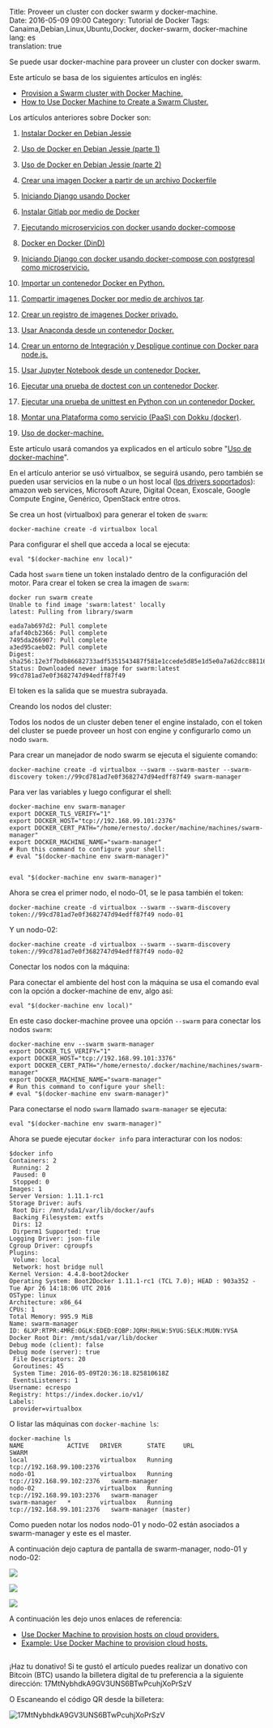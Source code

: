 Title: Proveer un cluster con docker swarm y docker-machine.  
Date: 2016-05-09 09:00
Category: Tutorial de Docker 
Tags: Canaima,Debian,Linux,Ubuntu,Docker, docker-swarm, docker-machine  
lang: es  
translation: true

Se puede usar docker-machine para proveer un cluster con docker swarm.

Este artículo se basa de los siguientes artículos en inglés:

- [Provision a Swarm cluster with Docker Machine.](https://docs.docker.com/swarm/provision-with-machine/)
- [How to Use Docker Machine to Create a Swarm Cluster.](https://www.linux.com/learn/how-use-docker-machine-create-swarm-cluster)

Los artículos anteriores sobre Docker son:  

1. [Instalar Docker en Debian Jessie](https://www.seraph.to/instalar-docker-en-debian-jessie.html)  

2. [Uso de Docker en Debian Jessie (parte 1)](https://www.seraph.to/uso-de-docker-en-debian-jessie-parte-1.html)  

3. [Uso de Docker en Debian Jessie (parte 2)](https://www.seraph.to/uso-de-docker-en-debian-jessie-parte-2.html)  

4. [Crear una imagen Docker a partir de un archivo Dockerfile](https://www.seraph.to/crear-una-imagen-docker-a-partir-de-un-archivo-dockerfile.html)  

5. [Iniciando Django usando Docker](https://www.seraph.to/iniciando-django-usando-docker.html)  

6. [Instalar Gitlab por medio de Docker](https://www.seraph.to/instalar-gitlab-por-medio-de-docker.html)  

7. [Ejecutando microservicios con docker usando docker-compose](https://www.seraph.to/ejecutando-micros-servicios-con-docker-usando-docker-compose.html)  

8. [Docker en Docker (DinD)](https://www.seraph.to/docker-en-docker-dind.html)

9. [Iniciando Django con docker usando docker-compose con postgresql como microservicio.](https://www.seraph.to/iniciando-django-con-docker-usando-docker-compose-con-postgresql-como-microservicio.html)

10. [Importar un contenedor Docker en Python.](https://www.seraph.to/importar-un-contenedor-docker-en-python.html#importar-un-contenedor-docker-en-python) 

11. [Compartir imagenes Docker por medio de archivos tar](https://www.seraph.to/compartir-imagenes-docker-por-medio-de-archivos-tar.html#compartir-imagenes-docker-por-medio-de-archivos-tar).

12. [Crear un registro de imagenes Docker privado.](https://www.seraph.to/crear-un-registro-de-imagenes-docker-privado.html#crear-un-registro-de-imagenes-docker-privado)

13. [Usar Anaconda desde un contenedor Docker.](https://www.seraph.to/usar-anaconda-desde-un-contenedor-docker.html#usar-anaconda-desde-un-contenedor-docker)  

14. [Crear un entorno de Integración y Despligue continue con Docker para node.js.](https://www.seraph.to/crear-un-entorno-de-integracion-y-despligue-continue-con-docker-para-nodejs.html#crear-un-entorno-de-integracion-y-despligue-continue-con-docker-para-nodejs)  

15. [Usar Jupyter Notebook desde un contenedor Docker.](https://www.seraph.to/usar-jupyter-notebook-desde-un-contenedor-de-docker.html#usar-jupyter-notebook-desde-un-contenedor-de-docker)  

16. [Ejecutar una prueba de doctest con un contenedor Docker](https://www.seraph.to/ejecutar-una-prueba-de-doctest-con-un-contenedor-docker.html#ejecutar-una-prueba-de-doctest-con-un-contenedor-docker).

17. [Ejecutar una prueba de unittest en Python con un contenedor Docker.](https://www.seraph.to/ejecutar-una-prueba-de-unittest-en-python-con-un-contenedor-docker.html#ejecutar-una-prueba-de-unittest-en-python-con-un-contenedor-docker) 

18. [Montar una Plataforma como servicio (PaaS) con Dokku (docker)](https://www.seraph.to/montar-una-plataforma-como-servicio-paas-con-dokku-docker.html#montar-una-plataforma-como-servicio-paas-con-dokku-docker).  

19. [Uso de docker-machine.  ](https://www.seraph.to/uso-de-docker-machine.html#uso-de-docker-machine)

Este artículo usará comandos ya explicados en el artículo sobre "[Uso de docker-machine](https://www.seraph.to/uso-de-docker-machine.html#uso-de-docker-machine)".

En el artículo anterior se usó virtualbox, se seguirá usando, pero también se pueden usar servicios en la nube o un host local ([los drivers soportados](https://docs.docker.com/machine/drivers/)): amazon web services, Microsoft Azure, Digital Ocean, Exoscale, Google Compute Engine, Genérico, OpenStack entre otros. 

Se crea un host (virtualbox) para generar el token de `swarm`:
```
docker-machine create -d virtualbox local
```
Para configurar el shell que acceda a local se ejecuta:
```
eval "$(docker-machine env local)"
```
Cada host `swarm` tiene un token instalado dentro de la configuración del motor. Para crear el token se crea la imagen de `swarm`:
```
docker run swarm create
Unable to find image 'swarm:latest' locally
latest: Pulling from library/swarm

eada7ab697d2: Pull complete 
afaf40cb2366: Pull complete 
7495da266907: Pull complete 
a3ed95caeb02: Pull complete 
Digest: sha256:12e3f7bdb86682733adf5351543487f581e1ccede5d85e1d5e0a7a62dcc88116
Status: Downloaded newer image for swarm:latest
99cd781ad7e0f3682747d94edff87f49
```

El token es la salida que se muestra subrayada.

Creando los nodos del cluster:

Todos los nodos de un cluster deben tener el engine instalado, con el token del cluster se puede proveer un host con engine y configurarlo como un nodo `swarm`.

Para crear un manejador de nodo swarm se ejecuta el siguiente comando:
```
docker-machine create -d virtualbox --swarm --swarm-master --swarm-discovery token://99cd781ad7e0f3682747d94edff87f49 swarm-manager
```
Para ver las variables y luego configurar el shell:
```
docker-machine env swarm-manager
export DOCKER_TLS_VERIFY="1"
export DOCKER_HOST="tcp://192.168.99.101:2376"
export DOCKER_CERT_PATH="/home/ernesto/.docker/machine/machines/swarm-manager"
export DOCKER_MACHINE_NAME="swarm-manager"
# Run this command to configure your shell: 
# eval "$(docker-machine env swarm-manager)"


eval "$(docker-machine env swarm-manager)"
```
Ahora se crea el primer nodo, el nodo-01, se le pasa también el token:
```
docker-machine create -d virtualbox --swarm --swarm-discovery token://99cd781ad7e0f3682747d94edff87f49 nodo-01
```
Y un nodo-02:
```
docker-machine create -d virtualbox --swarm --swarm-discovery token://99cd781ad7e0f3682747d94edff87f49 nodo-02
```
Conectar los nodos con la máquina:

Para conectar el ambiente del host con la máquina se usa el comando eval con la opción a docker-machine de env, algo así: 
```
eval "$(docker-machine env local)"
```
En este caso docker-machine provee una opción `--swarm` para conectar los nodos `swarm`:
```
docker-machine env --swarm swarm-manager
export DOCKER_TLS_VERIFY="1"
export DOCKER_HOST="tcp://192.168.99.101:3376"
export DOCKER_CERT_PATH="/home/ernesto/.docker/machine/machines/swarm-manager"
export DOCKER_MACHINE_NAME="swarm-manager"
# Run this command to configure your shell: 
# eval "$(docker-machine env swarm-manager)"
```
Para conectarse el nodo `swarm` llamado `swarm-manager` se ejecuta:
```
eval "$(docker-machine env swarm-manager)"
```

Ahora se puede ejecutar `docker info` para interacturar con los nodos:
```
$docker info 
Containers: 2
 Running: 2
 Paused: 0
 Stopped: 0
Images: 1
Server Version: 1.11.1-rc1
Storage Driver: aufs
 Root Dir: /mnt/sda1/var/lib/docker/aufs
 Backing Filesystem: extfs
 Dirs: 12
 Dirperm1 Supported: true
Logging Driver: json-file
Cgroup Driver: cgroupfs
Plugins: 
 Volume: local
 Network: host bridge null
Kernel Version: 4.4.8-boot2docker
Operating System: Boot2Docker 1.11.1-rc1 (TCL 7.0); HEAD : 903a352 - Tue Apr 26 14:18:06 UTC 2016
OSType: linux
Architecture: x86_64
CPUs: 1
Total Memory: 995.9 MiB
Name: swarm-manager
ID: 6LXP:RTPR:4MRE:OGLK:EDED:EQBP:JQRH:RHLW:5YUG:SELK:MUDN:YVSA
Docker Root Dir: /mnt/sda1/var/lib/docker
Debug mode (client): false
Debug mode (server): true
 File Descriptors: 20
 Goroutines: 45
 System Time: 2016-05-09T20:36:18.825810618Z
 EventsListeners: 1
Username: ecrespo
Registry: https://index.docker.io/v1/
Labels:
 provider=virtualbox
```

O listar las máquinas con `docker-machine ls`:
```
docker-machine ls
NAME            ACTIVE   DRIVER       STATE     URL                         SWARM
local                    virtualbox   Running   tcp://192.168.99.100:2376   
nodo-01                  virtualbox   Running   tcp://192.168.99.102:2376   swarm-manager
nodo-02                  virtualbox   Running   tcp://192.168.99.103:2376   swarm-manager
swarm-manager   *        virtualbox   Running   tcp://192.168.99.101:2376   swarm-manager (master)
```
Como pueden notar los nodos nodo-01 y nodo-02 están asociados a swarm-manager y este es el master.

A continuación dejo captura de pantalla de swarm-manager, nodo-01 y nodo-02:

![](./images/proveerunclustercondockerswarmydockermachine-1.png)

![](./images/proveerunclustercondockerswarmydockermachine-2.png)

![](./images/proveerunclustercondockerswarmydockermachine-3.png)

A continuación les dejo unos enlaces de referencia:

- [Use Docker Machine to provision hosts on cloud providers.](https://docs.docker.com/machine/get-started-cloud/)
- [Example: Use Docker Machine to provision cloud hosts.](https://docs.docker.com/engine/installation/cloud/cloud-ex-machine-ocean/)

##  ##
¡Haz tu donativo!
Si te gustó el artículo puedes realizar un donativo con Bitcoin (BTC)
usando la billetera digital de tu preferencia a la siguiente
dirección: 17MtNybhdkA9GV3UNS6BTwPcuhjXoPrSzV

O Escaneando el código QR desde la billetera:

![17MtNybhdkA9GV3UNS6BTwPcuhjXoPrSzV](./images/17MtNybhdkA9GV3UNS6BTwPcuhjXoPrSzV.png)

